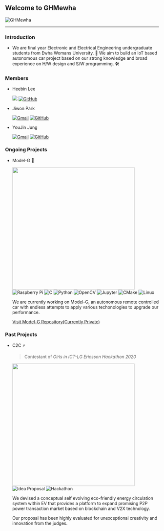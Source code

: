 ## Welcome to GHMewha

![GHMewha](https://avatars.githubusercontent.com/u/77783038?s=200&v=4)

---

### Introduction

- We are final year Electronic and Electrical Engineering undergraduate students from Ewha Womans University. 🌸 We aim to build an IoT based autonomous car project based on our strong knowledge and broad experience on H/W design and S/W programming. 🛠

### Members

- Heebin Lee
 
  <a href="mailto:annie625@nate.com"><img src="https://img.shields.io/badge/-Email-blue?style=for-the-badge&logo=appveyor" /></a>
  <a href="https://github.com/annie100"><img alt="GitHub" src="https://img.shields.io/badge/github-%23121011.svg?style=for-the-badge&logo=github&logoColor=white"/></a>
  
- Jiwon Park

  <a href="mailto:jiwonpark1114@gmail.com"><img alt="Gmail" src="https://img.shields.io/badge/Gmail-D14836?style=for-the-badge&logo=gmail&logoColor=white" /></a>
  <a href="https://github.com/jwon9898"><img alt="GitHub" src="https://img.shields.io/badge/github-%23121011.svg?style=for-the-badge&logo=github&logoColor=white"/></a>
    
- YouJin Jung

  <a href="mailto:jungyoujin0527@gmail.com"><img alt="Gmail" src="https://img.shields.io/badge/Gmail-D14836?style=for-the-badge&logo=gmail&logoColor=white" /></a>
  <a href="https://github.com/jung-youjin"><img alt="GitHub" src="https://img.shields.io/badge/github-%23121011.svg?style=for-the-badge&logo=github&logoColor=white"/></a>

### Ongoing Projects

- Model-G 🚗
    
  <img src ="https://user-images.githubusercontent.com/37402072/123750661-d0fea780-d8f1-11eb-80b7-3511c910038a.jpg" width = 400px/>
  
  <br>
  <img alt="Raspberry Pi" src="https://img.shields.io/badge/-RaspberryPi-C51A4A?style=for-the-badge&logo=Raspberry-Pi"/>
  <img alt="C" src="https://img.shields.io/badge/c-%2300599C.svg?style=for-the-badge&logo=c&logoColor=white"/>
  <img alt="Python" src="https://img.shields.io/badge/python-%2314354C.svg?style=for-the-badge&logo=python&logoColor=white"/>
  <img alt="OpenCV" src="https://img.shields.io/badge/opencv-%23white.svg?style=for-the-badge&logo=opencv&logoColor=white"/>
  <img alt="Jupyter" src="https://img.shields.io/badge/Jupyter-%23F37626.svg?style=for-the-badge&logo=Jupyter&logoColor=white"/>
  <img alt="CMake" src="https://img.shields.io/badge/CMake-%23008FBA.svg?style=for-the-badge&logo=cmake&logoColor=white"/>
  <img alt="Linux" src="https://img.shields.io/badge/Linux-FCC624?style=for-the-badge&logo=linux&logoColor=black">
  <br>

  We are currently working on Model-G, an autonomous remote controlled car with endless attempts to apply various techonologies to upgrade our performance.
  
  [Visit Model-G Repository(Currently Private)](https://github.com/GHMewha/Model-G)

### Past Projects

- C2C ⚡ 
  > Contestant of *Girls in ICT-LG Ericsson Hackathon 2020* 

  <img src ="https://user-images.githubusercontent.com/37402072/123754560-fee5eb00-d8f5-11eb-961c-2e8f1dbe6c19.png" width = 400px/>

  <br>
  <img alt="Idea Proposal" src="https://img.shields.io/badge/-Idea_Proposal-green?style=for-the-badge&logo=microsoft&logo-color=white"/>
  <img alt="Hackathon" src="https://img.shields.io/badge/-Hacathon-lightgrey?style=for-the-badge&logo=node-dot-js&logo-color=white"/>
  <br>

  We devised a conceptual self evolving eco-friendly energy circulation system within EV that provides a platform to expand promising P2P power transaction market based on blockchain and V2X technology.

  Our proposal has been highly evaluated for unexceptional creativity and innovation from the judges.

